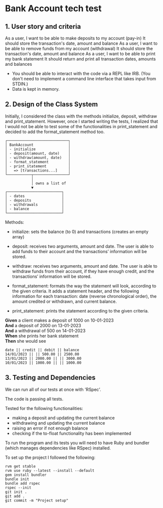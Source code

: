 # Bank Account tech test

## 1. User story and criteria

As a user, I want to be able to make deposits to my account (pay-in) 
  It should store the transaction's date, amount and balance
As a user, I want to be able to remove funds from my account (withdrawal)
  It should store the transaction's date, amount and balance
As a user, I want to be able to print my bank statement
  It should return and print all transaction dates, amounts and balances


* You should be able to interact with the code via a REPL like IRB.  (You don't need to implement a command line interface that takes input from STDIN.)
* Data is kept in memory.

## 2. Design of the Class System

Initially, I considered the class with the methods initialize, deposit, withdraw and print_statement. However, once I started writing the tests, I realized that I would not be able to test some of the functionalities in print_statement and decided to add the format_statement method too.

```
┌────────────────────────────┐
│ BankAccount                │
│ - initialize               │
│ - deposit(amount, date)    │
│ - withdraw(amount, date)   │
│ - format_statement         │
│ - print_statement          │
│   => [transactions...]     │
└───────────┬────────────────┘
            │
            │ owns a list of
            ▼
┌─────────────────────────┐
│ - dates                 │
│ - deposits              │
│ - withdrawals           │
│ - balance               │
└─────────────────────────┘
```

Methods:
- initialize: sets the balance (to 0) and transactions (creates an empty array)

- deposit: receives two arguments, amount and date. The user is able to add funds to their account and the transactions’ information will be stored.

- withdraw: receives two arguments, amount and date. The user is able to withdraw funds from their account, if they have enough credit, and the transactions’ information will be stored.

- format_statement: formats the way the statement will look, according to the given criteria. It adds a statement header, and the following information for each transaction: date (reverse chronological order), the amount credited or withdrawn, and current balance.

- print_statement: prints the statement according to the given criteria.

**Given** a client makes a deposit of 1000 on 10-01-2023  
**And** a deposit of 2000 on 13-01-2023  
**And** a withdrawal of 500 on 14-01-2023  
**When** she prints her bank statement  
**Then** she would see

```
date || credit || debit || balance
14/01/2023 || || 500.00 || 2500.00
13/01/2023 || 2000.00 || || 3000.00
10/01/2023 || 1000.00 || || 1000.00

```

## 3. Testing and Dependencies

We can run all of our tests at once with 'RSpec'.

The code is passing all tests.

Tested for the following functionalities:
- making a deposit and updating the current balance
- withdrawing and updating the current balance
- raising an error if not enough balance
- checking if the to-float functionality has been implemented

To run the program and its tests you will need to have Ruby and bundler (which manages dependencies like RSpec) installed.

To set up the project I followed the following:

```
rvm get stable
rvm use ruby --latest --install --default
gem install bundler
bundle init
bundle add rspec
rspec --init
git init .
git add .
git commit -m "Project setup"

```
